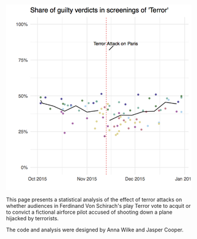 ![Paris Attack 2015](/02_images/paris_weekly_average.jpg)

This page presents a statistical analysis of the effect of terror attacks on whether audiences in Ferdinand Von Schirach's play Terror vote to acquit or to convict a fictional airforce pilot accused of shooting down a plane hijacked by terrorists.

The code and analysis were designed by Anna Wilke and Jasper Cooper.
